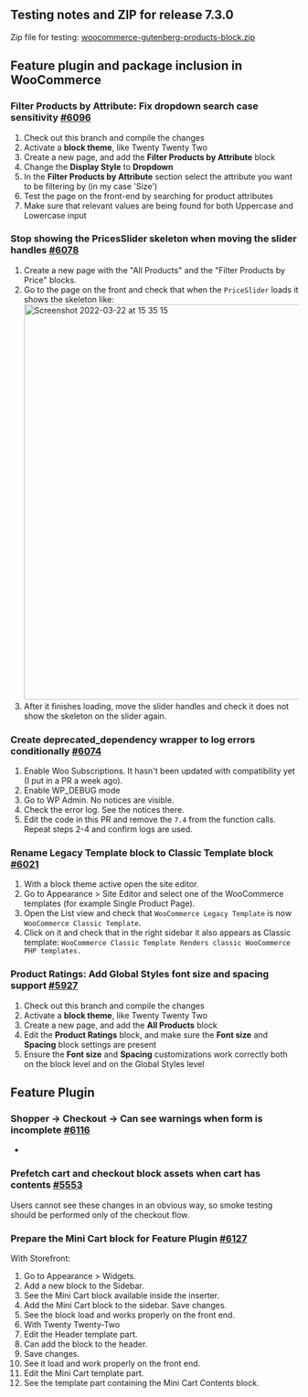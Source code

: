 ## Testing notes and ZIP for release 7.3.0

Zip file for testing: [woocommerce-gutenberg-products-block.zip](https://github.com/woocommerce/woocommerce-gutenberg-products-block/files/8361255/woocommerce-gutenberg-products-block.zip)

## Feature plugin and package inclusion in WooCommerce

### Filter Products by Attribute: Fix dropdown search case sensitivity [#6096](https://github.com/woocommerce/woocommerce-gutenberg-products-block/pull/6096)

1. Check out this branch and compile the changes
2. Activate a **block theme**, like Twenty Twenty Two
3. Create a new page, and add the **Filter Products by Attribute** block
4. Change the **Display Style** to **Dropdown**
5. In the **Filter Products by Attribute** section select the attribute you want to be filtering by (in my case 'Size')
6. Test the page on the front-end by searching for product attributes
7. Make sure that relevant values are being found for both Uppercase and Lowercase input

### Stop showing the PricesSlider skeleton when moving the slider handles [#6078](https://github.com/woocommerce/woocommerce-gutenberg-products-block/pull/6078)

1. Create a new page with the "All Products" and the "Filter Products by Price" blocks.
2. Go to the page on the front and check that when the `PriceSlider` loads it shows the skeleton like: <img width="692" alt="Screenshot 2022-03-22 at 15 35 15" src="https://user-images.githubusercontent.com/186112/159506769-f7dab64c-21b0-49a7-bd97-7018086a0ea1.png">
3. After it finishes loading, move the slider handles and check it does not show the skeleton on the slider again.

### Create deprecated_dependency wrapper to log errors conditionally [#6074](https://github.com/woocommerce/woocommerce-gutenberg-products-block/pull/6074)

1. Enable Woo Subscriptions. It hasn't been updated with compatibility yet (I put in a PR a week ago).
2. Enable WP_DEBUG mode
3. Go to WP Admin. No notices are visible.
4. Check the error log. See the notices there.
5. Edit the code in this PR and remove the `7.4` from the function calls. Repeat steps 2-4 and confirm logs are used.

### Rename Legacy Template block to Classic Template block [#6021](https://github.com/woocommerce/woocommerce-gutenberg-products-block/pull/6021)

1. With a block theme active open the site editor.
2. Go to Appearance > Site Editor and select one of the WooCommerce templates (for example Single Product Page).
3. Open the List view and check that `WooCommerce Legacy Template` is now `WooCommerce Classic Template`.
4. Click on it and check that in the right sidebar it also appears as Classic template: `WooCommerce Classic Template
   Renders classic WooCommerce PHP templates.`

### Product Ratings: Add Global Styles font size and spacing support [#5927](https://github.com/woocommerce/woocommerce-gutenberg-products-block/pull/5927)

1. Check out this branch and compile the changes
2. Activate a **block theme**, like Twenty Twenty Two
3. Create a new page, and add the **All Products** block
4. Edit the **Product Ratings** block, and make sure the **Font size** and **Spacing** block settings are present
5. Ensure the **Font size** and **Spacing** customizations work correctly both on the block level and on the Global Styles level

## Feature Plugin

### Shopper → Checkout → Can see warnings when form is incomplete [#6116](https://github.com/woocommerce/woocommerce-gutenberg-products-block/pull/6116)

-

### Prefetch cart and checkout block assets when cart has contents [#5553](https://github.com/woocommerce/woocommerce-gutenberg-products-block/pull/5553)

Users cannot see these changes in an obvious way, so smoke testing should be performed only of the checkout flow.

### Prepare the Mini Cart block for Feature Plugin [#6127](https://github.com/woocommerce/woocommerce-gutenberg-products-block/pull/6127)

With Storefront:

1. Go to Appearance > Widgets.
2. Add a new block to the Sidebar.
3. See the Mini Cart block available inside the inserter.
4. Add the Mini Cart block to the sidebar. Save changes.
5. See the block load and works properly on the front end.
6. With Twenty Twenty-Two
7. Edit the Header template part.
8. Can add the block to the header.
9. Save changes.
10. See it load and work properly on the front end.
11. Edit the Mini Cart template part.
12. See the template part containing the Mini Cart Contents block.
